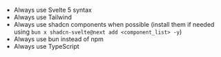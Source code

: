- Always use Svelte 5 syntax
- Always use Tailwind
- Always use shadcn components when possible (install them if needed using `bun x shadcn-svelte@next add <component_list> -y`)
- Always use bun instead of npm
- Always use TypeScript